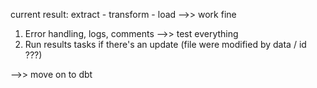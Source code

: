 current result: extract - transform - load  -->> work fine

1. Error handling, logs, comments  -->> test everything
2. Run results tasks if there's an update (file were modified by data / id ???)

-->> move on to dbt 

